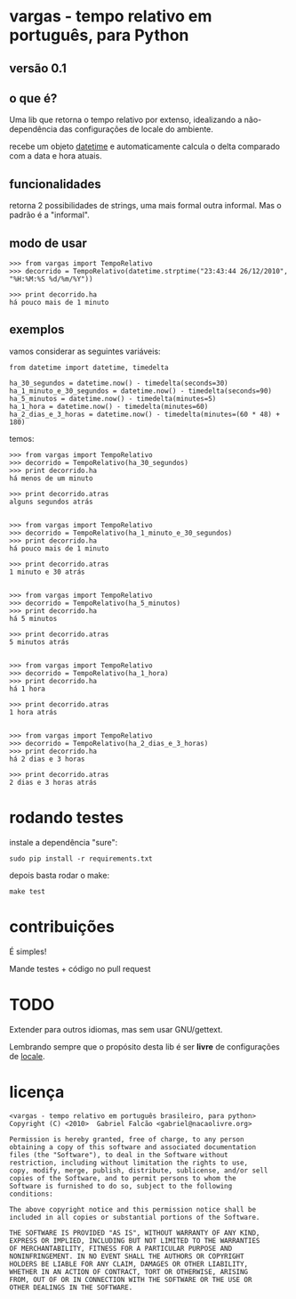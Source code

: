 # vargas - tempo relativo em português, para Python

## versão 0.1

## o que é?

Uma lib que retorna o tempo relativo por extenso, idealizando a
não-dependência das configurações de locale do ambiente.

recebe um objeto
[datetime](http://docs.python.org/library/datetime.html#datetime.datetime)
e automaticamente calcula o delta comparado com a data e hora atuais.

## funcionalidades

retorna 2 possibilidades de strings, uma mais formal outra
informal. Mas o padrão é a "informal".

## modo de usar


    >>> from vargas import TempoRelativo
    >>> decorrido = TempoRelativo(datetime.strptime("23:43:44 26/12/2010", "%H:%M:%S %d/%m/%Y"))

    >>> print decorrido.ha
    há pouco mais de 1 minuto

## exemplos

vamos considerar as seguintes variáveis:

    from datetime import datetime, timedelta

    ha_30_segundos = datetime.now() - timedelta(seconds=30)
    ha_1_minuto_e_30_segundos = datetime.now() - timedelta(seconds=90)
    ha_5_minutos = datetime.now() - timedelta(minutes=5)
    ha_1_hora = datetime.now() - timedelta(minutes=60)
    ha_2_dias_e_3_horas = datetime.now() - timedelta(minutes=(60 * 48) + 180)

temos:

    >>> from vargas import TempoRelativo
    >>> decorrido = TempoRelativo(ha_30_segundos)
    >>> print decorrido.ha
    há menos de um minuto

    >>> print decorrido.atras
    alguns segundos atrás


    >>> from vargas import TempoRelativo
    >>> decorrido = TempoRelativo(ha_1_minuto_e_30_segundos)
    >>> print decorrido.ha
    há pouco mais de 1 minuto

    >>> print decorrido.atras
    1 minuto e 30 atrás


    >>> from vargas import TempoRelativo
    >>> decorrido = TempoRelativo(ha_5_minutos)
    >>> print decorrido.ha
    há 5 minutos

    >>> print decorrido.atras
    5 minutos atrás


    >>> from vargas import TempoRelativo
    >>> decorrido = TempoRelativo(ha_1_hora)
    >>> print decorrido.ha
    há 1 hora

    >>> print decorrido.atras
    1 hora atrás


    >>> from vargas import TempoRelativo
    >>> decorrido = TempoRelativo(ha_2_dias_e_3_horas)
    >>> print decorrido.ha
    há 2 dias e 3 horas

    >>> print decorrido.atras
    2 dias e 3 horas atrás


# rodando testes

instale a dependência "sure":

    sudo pip install -r requirements.txt

depois basta rodar o make:

    make test


# contribuições

É simples!

Mande testes + código no pull request

# TODO

   Extender para outros idiomas, mas sem usar GNU/gettext.

   Lembrando sempre que o propósito desta lib é ser **livre** de configurações de
   [locale](http://www.gnu.org/s/libc/manual/html_node/Locales.html).

# licença

    <vargas - tempo relativo em português brasileiro, para python>
    Copyright (C) <2010>  Gabriel Falcão <gabriel@nacaolivre.org>

    Permission is hereby granted, free of charge, to any person
    obtaining a copy of this software and associated documentation
    files (the "Software"), to deal in the Software without
    restriction, including without limitation the rights to use,
    copy, modify, merge, publish, distribute, sublicense, and/or sell
    copies of the Software, and to permit persons to whom the
    Software is furnished to do so, subject to the following
    conditions:

    The above copyright notice and this permission notice shall be
    included in all copies or substantial portions of the Software.

    THE SOFTWARE IS PROVIDED "AS IS", WITHOUT WARRANTY OF ANY KIND,
    EXPRESS OR IMPLIED, INCLUDING BUT NOT LIMITED TO THE WARRANTIES
    OF MERCHANTABILITY, FITNESS FOR A PARTICULAR PURPOSE AND
    NONINFRINGEMENT. IN NO EVENT SHALL THE AUTHORS OR COPYRIGHT
    HOLDERS BE LIABLE FOR ANY CLAIM, DAMAGES OR OTHER LIABILITY,
    WHETHER IN AN ACTION OF CONTRACT, TORT OR OTHERWISE, ARISING
    FROM, OUT OF OR IN CONNECTION WITH THE SOFTWARE OR THE USE OR
    OTHER DEALINGS IN THE SOFTWARE.


